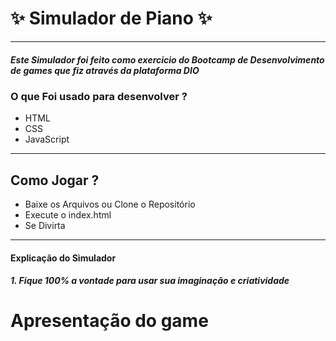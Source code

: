 # ✨ Simulador de Piano ✨



---


##### Este Simulador foi feito como exercicio do Bootcamp de Desenvolvimento de games que fiz através da plataforma DIO

### O que Foi usado para desenvolver ?
- HTML
- CSS
- JavaScript

---
## Como Jogar ?

- Baixe os Arquivos ou Clone o Repositório
- Execute o index.html
- Se Divirta

---
#### Explicação do Simulador

##### 1. _Fique 100% a vontade para usar sua imaginação e criatividade_

# Apresentação do game
![]()


